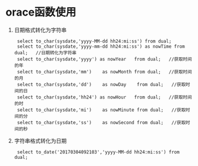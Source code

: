 # orace函数使用

1. 日期格式转化为字符串

		select to_char(sysdate,'yyyy-MM-dd hh24:mi:ss') from dual;
		select to_char(sysdate,'yyyy-mm-dd hh24:mi:ss') as nowTime from dual;   //日期转化为字符串   
		select to_char(sysdate,'yyyy') as nowYear   from dual;   //获取时间的年   
		select to_char(sysdate,'mm')    as nowMonth from dual;   //获取时间的月   
		select to_char(sysdate,'dd')    as nowDay    from dual;   //获取时间的日   
		select to_char(sysdate,'hh24') as nowHour   from dual;   //获取时间的时   
		select to_char(sysdate,'mi')    as nowMinute from dual;   //获取时间的分   
		select to_char(sysdate,'ss')    as nowSecond from dual;   //获取时间的秒

2. 字符串格式转化为日期

		select to_date('20170304092103','yyyy-MM-dd hh24:mi:ss') from dual;